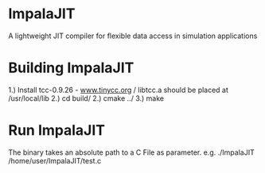 # ImpalaJIT
A lightweight JIT compiler for flexible data access in simulation applications

# Building ImpalaJIT
1.) Install tcc-0.9.26 - www.tinycc.org / libtcc.a should be placed at /usr/local/lib
2.) cd build/
2.) cmake ../
3.) make

# Run ImpalaJIT
The binary takes an absolute path to a C File as parameter. e.g.
./ImpalaJIT /home/user/ImpalaJIT/test.c